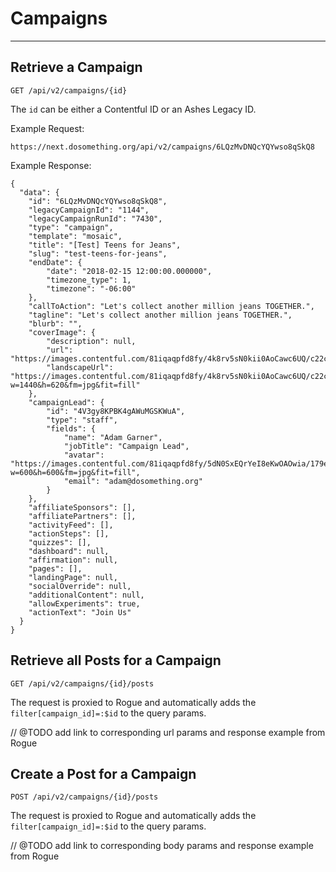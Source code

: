 # Campaigns
***

## Retrieve a Campaign
```
GET /api/v2/campaigns/{id}
```

The `id` can be either a Contentful ID or an Ashes Legacy ID.

Example Request:

```
https://next.dosomething.org/api/v2/campaigns/6LQzMvDNQcYQYwso8qSkQ8
```

Example Response:

```
{
  "data": {
    "id": "6LQzMvDNQcYQYwso8qSkQ8",
    "legacyCampaignId": "1144",
    "legacyCampaignRunId": "7430",
    "type": "campaign",
    "template": "mosaic",
    "title": "[Test] Teens for Jeans",
    "slug": "test-teens-for-jeans",
    "endDate": {
        "date": "2018-02-15 12:00:00.000000",
        "timezone_type": 1,
        "timezone": "-06:00"
    },
    "callToAction": "Let's collect another million jeans TOGETHER.",
    "tagline": "Let's collect another million jeans TOGETHER.",
    "blurb": "",
    "coverImage": {
        "description": null,
        "url": "https://images.contentful.com/81iqaqpfd8fy/4k8rv5sN0kii0AoCawc6UQ/c22c3c132d1bb43055b6bafc248fcea5/vn7gpbosm9rx.jpg",
        "landscapeUrl": "https://images.contentful.com/81iqaqpfd8fy/4k8rv5sN0kii0AoCawc6UQ/c22c3c132d1bb43055b6bafc248fcea5/vn7gpbosm9rx.jpg?w=1440&h=620&fm=jpg&fit=fill"
    },
    "campaignLead": {
        "id": "4V3gy8KPBK4gAWuMGSKWuA",
        "type": "staff",
        "fields": {
            "name": "Adam Garner",
            "jobTitle": "Campaign Lead",
            "avatar": "https://images.contentful.com/81iqaqpfd8fy/5dN0SxEQrYeI8eKwOAOwia/179e972eae699c6377faa74d611a50a2/Adam_Garner_Headshot.png?w=600&h=600&fm=jpg&fit=fill",
            "email": "adam@dosomething.org"
        }
    },
    "affiliateSponsors": [],
    "affiliatePartners": [],
    "activityFeed": [],
    "actionSteps": [],
    "quizzes": [],
    "dashboard": null,
    "affirmation": null,
    "pages": [],
    "landingPage": null,
    "socialOverride": null,
    "additionalContent": null,
    "allowExperiments": true,
    "actionText": "Join Us"
  }
}
```


## Retrieve all Posts for a Campaign
```
GET /api/v2/campaigns/{id}/posts
```

The request is proxied to Rogue and automatically adds the `filter[campaign_id]=:$id` to the query params.

// @TODO add link to corresponding url params and response example from Rogue


## Create a Post for a Campaign
```
POST /api/v2/campaigns/{id}/posts
```

The request is proxied to Rogue and automatically adds the `filter[campaign_id]=:$id` to the query params.

// @TODO add link to corresponding body params and response example from Rogue
